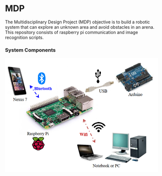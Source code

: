 # MDP
The Multidisciplinary Design Project (MDP) objective is to build a robotic system that can explore an unknown area and avoid obstacles in an arena. This repository consists of raspberry pi communication and image recognition scripts.

### System Components
![alt text](https://github.com/engyp/MDP/blob/master/Documentation/rpi%20diagram.png)
